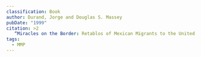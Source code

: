 ```yaml
---
classification: Book
author: Durand, Jorge and Douglas S. Massey
pubDate: "1999"
citation: >2
   “Miracles on the Border: Retablos of Mexican Migrants to the United States.” In Edna Acosta and Liliana Golden (Eds.), Identities on the Move: Transnational Processes in North American and the Caribbean Basin (pp. 203-228).  Austin: University of Texas Press.
tags:
  - MMP
---
```


